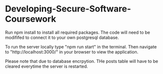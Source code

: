 # Developing-Secure-Software-Coursework

Run npm install to install all required packages. The code will need to be modififed to connect it to your own postgresql database.

To run the server locally type "npm run start" in the terminal. Then navigate to "http://localhost:3000/" in your browser to view the application.

Please note that due to database encrpytion. THe posts table will have to be cleared everytime the server is restarted.
